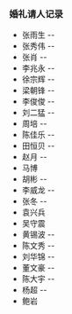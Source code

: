 ### 婚礼请人记录
- 张雨生 --
- 张秀伟 --
- 张肖   --
- 李兆永 --
- 徐宗辉 -- 
- 梁朝锋 --
- 李俊俊 --
- 刘二猛 --
- 周培 --
- 陈佳乐 --
- 田恒贝 --
- 赵月 --
- 马博
- 胡彬 --
- 李威龙 --
- 张冬 --
- 袁兴兵
- 吴守震
- 黄锡波 --
- 陈文秀 --
- 刘华锦 --
- 董文豪 --
- 陈大宇 --
- 杨超 --
- 鲍岩